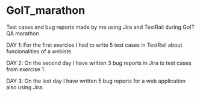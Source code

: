# GoIT_marathon
Test cases and bug reports made by me using Jira and TestRail during GoIT QA marathon

DAY 1: For the first exercise I had to write 5 test cases in TestRail about funcionalities of a webiste

DAY 2: On the second day I have written 3 bug reports in Jira to test cases from exercise 1.

DAY 3: On the last day I have written 5 bug reports for a web application also using Jira.

